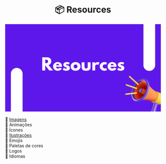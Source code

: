 <br><h1 align="center"> 📦 Resources</h1> 

<img src="assets/images/banner.png" alt="banner">

<!-- <h2 align="left"> 💻 Sites</h2> -->

🚀 [Imagens](pages/sites/index.md#-images)<br>
🚀 Animações<br>
🚀 Ícones<br>
🚀 [Ilustrações](pages/sites/index.md#-illustrations)<br>
🚀 Emojis<br>
🚀 Paletas de cores<br>
🚀 Logos<br>
🚀 Idiomas<br>

